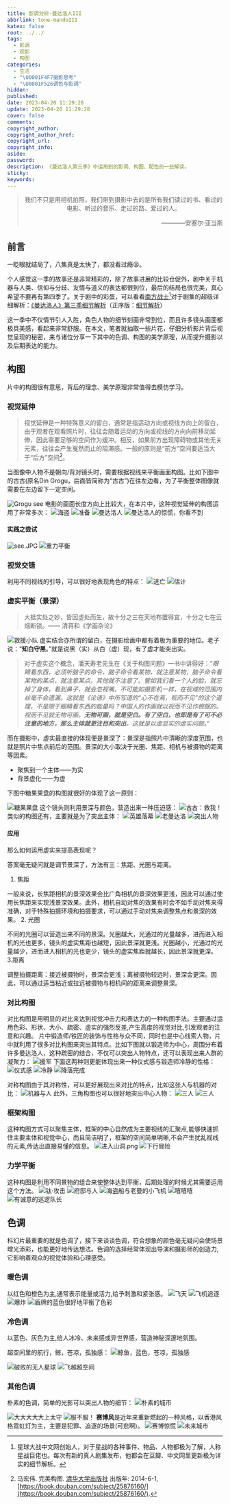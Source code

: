 ```yaml
---
title: 影调分析-曼达洛人III
abbrlink: tone-mandoIII
katex: false
root: ../../
tags:
  - 影调
  - 观影
  - 构图
categories:
  - 生活
  - "\U0001F4F7摄影思考"
  - "\U0001F526调色与影调"
hidden:
published: 
date: 2023-04-20 11:29:28
update: 2023-04-20 11:29:28
cover: false
comments:
copyright_author:
copyright_author_href:
copyright_url:
copyright_info:
aside:
password:
description: 《曼达洛人第三季》中运用到的影调、构图、配色的一些解读。
sticky:
keywords:
---
```


> <center>我们不只是用相机拍照，我们带到摄影中去的是所有我们读过的书、看过的电影、听过的音乐、走过的路、爱过的人。</center>
> <p align="right">————安塞尔·亚当斯</p>


## 前言
一眨眼就结局了，八集真是太快了，都没看过瘾😫。

个人感觉这一季的故事还是非常精彩的，除了故事进展的比较仓促外，剧中关于机器与人类、信仰与分歧、友情与道义的表达都很到位，最后的结局也很完美，真心希望不要再有第四季了。关于剧中的彩蛋，可以看看[南方战士](http://www.starwarsfans.cn/?9)[^2]对于剧集的超级详细解析：[《曼达洛人》第三季细节解析](http://www.starwarsfans.cn/article-3364-1.html)（正序版：[细节解析](http://www.starwarsfans.cn/thread-47145-1-1.html)）

这一季中不仅情节引人入胜，角色人物的细节刻画非常到位，而且许多镜头画面都极具美感，看起来非常舒服。在本文，笔者就抽取一些片花，仔细分析影片背后视觉呈现的秘密，来与诸位分享一下其中的色调、构图的美学原理，从而提升摄影以及后期表达的能力。
## 构图
片中的构图很有意思，背后的理念、美学原理非常值得去模仿学习。
### 视觉延伸
>   视觉延伸是一种特殊意义的留白，通常是指运动方向或视线方向上的留白，由于观者在观看照片时，往往会随着运动的方向或视线的方向向前移动延伸，因此需要足够的空间作为缓冲。相反，如果前方出现障碍物或其他无关元素，往往会产生戛然而止的阻滞感。一般的原则是“前方”空间要适当大于“后方”空间[^1]。

当图像中人物不是朝向/背对镜头时，需要根据视线来平衡画面构图。比如下图中的古古(原名Din Grogu，后面皆简称为“古古”)在往左边看，为了平衡整体图像就需要在左边留下一定空间。

![Grogu see](https://pic.si-on.top/2023/04/20230420120102.png)
电影的画面长度方向上比较大，在本片中，这种视觉延伸的构图运用了非常多次：
![海盗](https://pic.si-on.top/2023/04/20230420124433.png)
![准备](https://pic.si-on.top/2023/04/20230420153645.png)
![曼达洛人](https://pic.si-on.top/2023/04/20230420125256.png)
![曼达洛人的惊慌，你看不到](https://pic.si-on.top/2023/04/20230420140811.png)

#### 实践之尝试

![see.JPG](https://pic.si-on.top/2023/04/see.JPG)
![重力平衡](https://pic.si-on.top/2023/04/IMG_20220430_140433.jpg)

### 视觉交错
利用不同视线的引导，可以很好地表现角色的特点：
![逃亡](https://pic.si-on.top/2023/04/20230420151654.png)
![估计](https://pic.si-on.top/2023/04/20230420152246.png)


### 虚实平衡（景深）
>   大抵实处之妙，皆因虚处而生，故十分之三在天地布置得宜，十分之七在云烟断锁。——  清蒋和《学画杂论》

![救援小队](https://pic.si-on.top/2023/04/20230420150658.png)
虚实结合亦所谓的留白，在摄影绘画中都有着极为重要的地位。老子说：“**知白守黑**。”就是说黑（实）从白（虚）现，有了虚才能突出实。

> 对于虚实这个概念，潘天寿老先生在《关于构图问题》一书中讲得好：“*眼睛看东西，必须听脑子的命令，脑子命令看某物，就注意某物，脑子命令看某物的某点，就注意某点，其他就不注意了。譬如我们看一个人的脸，就忘掉了身体，看到鼻子，就会忽视嘴，不可能如摄影机一样，在视域的范围内丝毫不会遗漏。这就是《论语》中所写道的“心不在焉，视而不见”的这个道理，不是限于眼睛看东西的能量吗？中国人的作画就以视而不见作根据的。视而不见就无物可画。**无物可画，就是空白。有了空白，也即是有了可不必注意的地方，那么主体就更注目和突出**。这就是以虚显实的虚实问题。*”

而在摄影中，虚实最直接的体现便是景深了：景深是指照片中清晰的深度范围，也就是照片中焦点前后的范围。景深的大小取决于光圈、焦距、相机与被摄物的距离等因素。
* 聚焦到一个主体——为实
* 背景虚化——为虚

下图中糖果果盘的构图就很好的体现了这一原则：

![糖果果盘](https://pic.si-on.top/2023/04/20230420122248.png)
这个镜头则利用景深与颜色，营造出来一种压迫感：
![古古：救我！](https://pic.si-on.top/2023/04/20230420141610.png)
类似的构图还有，主要就是为了突出主体：
![英雄落幕](https://pic.si-on.top/2023/04/20230420155459.png)
![老曼达洛](https://pic.si-on.top/2023/04/20230420125746.png)
![突出人物](https://pic.si-on.top/2023/04/20230420143502.png)
#### 应用
那么如何运用虚实来提高表现呢？

答案毫无疑问就是调节景深了，方法有三：焦距、光圈与距离。
1. 焦距

一般来说，长焦距相机的景深效果会比广角相机的景深效果更浅，因此可以通过使用长焦距来实现浅景深效果。此外，相机自动对焦的效果有时会不如手动对焦来得准确，对于特殊拍摄环境和拍摄要求，可以通过手动对焦来调整焦点和景深的效果。
2. 光圈

不同的光圈可以营造出来不同的景深。光圈越大，光通过的光量越多，进而进入相机的光也更多，镜头的虚实焦距也越短，因此景深就更浅。光圈越小，光通过的光量越少，进而进入相机的光也更少，镜头的虚实焦距就越长，因此景深就更深。
3.距离

调整拍摄距离：接近被摄物时，景深会更浅；离被摄物较远时，景深会更深。因此，可以通过适当粘近或拉远被摄物与相机间的距离来调整景深。
### 对比构图
对比构图是用明显的对比来达到视觉冲击力和表达力的一种构图手法。主要通过运用色彩、形状、大小、疏密、虚实的强烈反差,产生高度的视觉对比,引发观者的注意和兴趣。
片中锻造师/铁匠的装饰与性格与众不同，同时也是中心线索人物，片中就利用了很多对比构图来突出其特点。比如下图就以锻造师为中心，周围分布着许多曼达洛人，这种疏密的结合，不仅可以突出人物特点，还可以表现出来人群的凝聚力：
![援军](https://pic.si-on.top/2023/04/20230420130422.png)
下面这两种则更能体现出来一种仪式感与锻造师冷静的性格：
![仪式感](https://pic.si-on.top/2023/04/20230420142418.png)
![冷静](https://pic.si-on.top/2023/04/20230420151010.png)
![降落完成](https://pic.si-on.top/2023/04/20230420155152.png)

对称构图由于其对称性，可以更好展现出来对比的特点，比如这张人与机器的对比：
![机器与人](https://pic.si-on.top/2023/04/20230420145426.png)
此外，三角构图也可以很好地突出中心人物：
![三人](https://pic.si-on.top/2023/04/20230420153200.png)
![三人](https://pic.si-on.top/2023/04/20230420153755.png)

### 框架构图
这种构图方式可以聚焦主体，框架的中心自然成为主要视线的汇聚点,能够快速抓住主要主体和视觉中心，而且简洁明了，框架的空间简单明晰,不会产生扰乱视线的元素,传达出直接易懂的信息。
![进入山洞.png](https://pic.si-on.top/2023/04/20230420144001.png)
![下行冒险](https://pic.si-on.top/2023/04/20230420144244.png)

### 力学平衡
这种构图是利用不同景物的组合来使整体达到平衡，后期处理的时候尤其需要运用这个方法。
![钛·攻击](https://pic.si-on.top/2023/04/20230420125201.png)
![府邸与人](https://pic.si-on.top/2023/04/20230420145245.png)
![海盗船与老曼的小飞机](https://pic.si-on.top/2023/04/20230420151336.png)
![嘻嘻嘻](https://pic.si-on.top/2023/04/20230420150020.png)
![有诚意的巡逻队长](https://pic.si-on.top/2023/04/20230420152739.png)



## 色调
科幻片最重要的就是色调了，接下来谈谈色调，符合想象的颜色毫无疑问会使场景增光添彩，也能更好地传达想法。色调的选择经常体现出导演和摄影师的创造力,它影响着观众的视觉体验和心理感受。
### 暖色调
以红色和橙色为主,通常表示能量或活力,给予刺激和紧张感。
![飞天](https://pic.si-on.top/2023/04/20230420113803.png)
![飞机追逐](https://pic.si-on.top/2023/04/20230420150256.png)
![爆炸](https://pic.si-on.top/2023/04/20230420142100.png)
![盾牌的蓝色很好地平衡了色彩](https://pic.si-on.top/2023/04/20230420142237.png)

### 冷色调
以蓝色、灰色为主,给人冰冷、未来感或异世界感，营造神秘深邃地氛围。

超空间里的航行，鲸，苍凉，孤独感：
![鲸鱼，蓝色，苍凉，孤独感](https://pic.si-on.top/2023/04/20230420115802.png)

![破败的无人星球](https://pic.si-on.top/2023/04/20230420144624.png)
![飞越超空间](https://pic.si-on.top/2023/04/20230420153355.png)
### 其他色调
朴素的色调，简单的光影可以突出人物的细节：
![朴素的城市](https://pic.si-on.top/2023/04/20230420152508.png)

![大大大大大上太守](https://pic.si-on.top/2023/04/20230420153932.png)
![服不服！](https://pic.si-on.top/2023/04/20230420154808.png)
**赛博风**是近年来重新燃起的一种风格，以香港风格霓虹灯为主，主要是犯罪、追逐的场景(可悲啊)。
![赛博惊慌](https://pic.si-on.top/2023/04/20230420154659.png)
![未来城市](https://pic.si-on.top/2023/04/20230420154932.png)

[^1]: 马宏伟. 完美构图. <a href="https://book.douban.com/press/2562">清华大学出版社</a>  <span class="pl">出版年:</span> 2014-6-1,  [https://book.douban.com/subject/25876160/](https://book.douban.com/subject/25876160/).
[^2]: 星球大战中文网创始人，对于星战的各种事件、物品、人物都极为了解，人称星战巨佬也。每次有新的真人剧集发布，他都会在豆瓣、中文网里更新极为详实的细节解析。